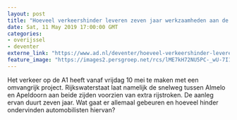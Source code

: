 ```yaml
---
layout: post
title: "Hoeveel verkeershinder leveren zeven jaar werkzaamheden aan de A1 op?"
date: Sat, 11 May 2019 17:00:00 GMT
categories: 
- overijssel 
- deventer 
externe_link: "https://www.ad.nl/deventer/hoeveel-verkeershinder-leveren-zeven-jaar-werkzaamheden-aan-de-a1-op~a1086774/"
feature_image: "https://images2.persgroep.net/rcs/lME7kH72NU5PC-_wU-7I1VsSCYo/diocontent/147859650/_fitwidth/400/?appId=21791a8992982cd8da851550a453bd7f&quality=0.7"
---
```


Het verkeer op de A1 heeft vanaf vrijdag 10 mei te maken met een omvangrijk project. Rijkswaterstaat laat namelijk de snelweg tussen Almelo en Apeldoorn aan beide zijden voorzien van extra rijstroken. De aanleg ervan duurt zeven jaar. Wat gaat er allemaal gebeuren en hoeveel hinder ondervinden automobilisten hiervan?
